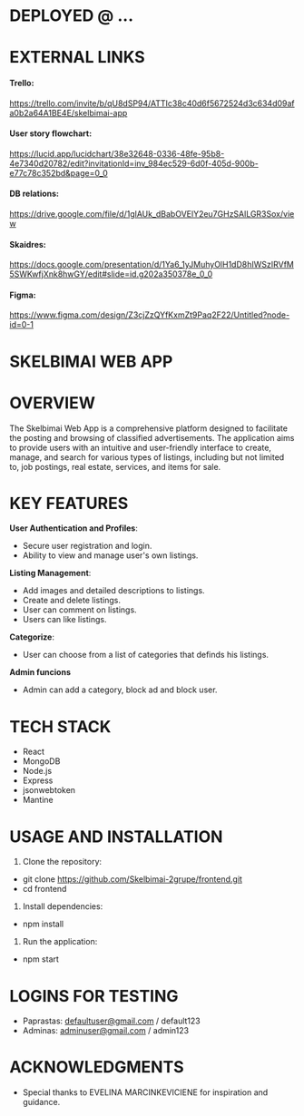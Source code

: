 # DEPLOYED @ ...

# EXTERNAL LINKS

#### Trello:

https://trello.com/invite/b/qU8dSP94/ATTIc38c40d6f5672524d3c634d09afa0b2a64A1BE4E/skelbimai-app

#### User story flowchart:

https://lucid.app/lucidchart/38e32648-0336-48fe-95b8-4e7340d20782/edit?invitationId=inv_984ec529-6d0f-405d-900b-e77c78c352bd&page=0_0

#### DB relations:

https://drive.google.com/file/d/1glAUk_dBabOVElY2eu7GHzSAlLGR3Sox/view

#### Skaidres:

https://docs.google.com/presentation/d/1Ya6_1yJMuhyOlH1dD8hIWSzIRVfM5SWKwfjXnk8hwGY/edit#slide=id.g202a350378e_0_0

#### Figma:

https://www.figma.com/design/Z3cjZzQYfKxmZt9Paq2F22/Untitled?node-id=0-1

# SKELBIMAI WEB APP

# OVERVIEW

The Skelbimai Web App is a comprehensive platform designed to facilitate the posting and browsing of classified advertisements. The application aims to provide users with an intuitive and user-friendly interface to create, manage, and search for various types of listings, including but not limited to, job postings, real estate, services, and items for sale.

# KEY FEATURES

**User Authentication and Profiles**:

- Secure user registration and login.
- Ability to view and manage user's own listings.

**Listing Management**:

- Add images and detailed descriptions to listings.
- Create and delete listings.
- User can comment on listings.
- Users can like listings.

**Categorize**:

- User can choose from a list of categories that definds his listings.

**Admin funcions**

- Admin can add a category, block ad and block user.

# TECH STACK

- React
- MongoDB
- Node.js
- Express
- jsonwebtoken
- Mantine

# USAGE AND INSTALLATION

1. Clone the repository:

- git clone https://github.com/Skelbimai-2grupe/frontend.git
- cd frontend

1. Install dependencies:

- npm install

1. Run the application:

- npm start

# LOGINS FOR TESTING

- Paprastas: defaultuser@gmail.com / default123
- Adminas: adminuser@gmail.com / admin123

# ACKNOWLEDGMENTS

- Special thanks to EVELINA MARCINKEVICIENE for inspiration and guidance.
